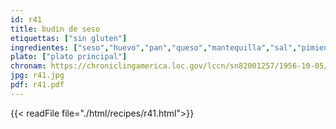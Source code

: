 ```yaml
---
id: r41
title: budin de seso
etiquettas: ["sin gluten"]
ingredientes: ["seso","huevo","pan","queso","mantequilla","sal","pimienta"]
plato: ["plato principal"]
chronam: https://chroniclingamerica.loc.gov/lccn/sn82001257/1956-10-05/ed-1/seq-5/
jpg: r41.jpg
pdf: r41.pdf
---
```


{{< readFile file="./html/recipes/r41.html">}}
